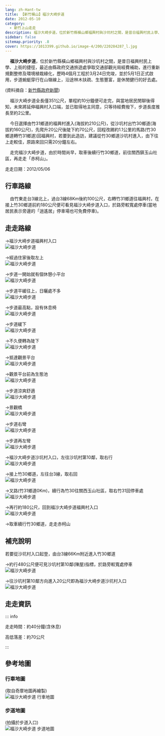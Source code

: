 ```yaml
---
lang: zh-Hant-tw
title: 【新竹橫山】福沙大崎步道
date: 2012-05-10
category: 
  - 新竹上山走走
description: 福沙大崎步道，位於新竹縣橫山鄉福興村與沙坑村之間，是昔日福興村民上學、上街的捷徑，最近由縣政府交通旅遊處爭取交通部觀光局經費補助，進行重新規劃整修及環境植栽綠化，歷時4個月工程於3月24日完竣，並於5月1日正式啟用，步道蜿蜓穿行在山嶺線上，沿途林木扶疏、生態豐富，是休閒健行的好去處。
sidebar: false
sitemap.priority: .8
cover: https://1013399.github.io/image-4/200/220284287_l.jpg
---
```


    **福沙大崎步道**，位於新竹縣橫山鄉福興村與沙坑村之間，是昔日福興村民上學、上街的捷徑，最近由縣政府交通旅遊處爭取交通部觀光局經費補助，進行重新規劃整修及環境植栽綠化，歷時4個月工程於3月24日完竣，並於5月1日正式啟用，步道蜿蜓穿行在山嶺線上，沿途林木扶疏、生態豐富，是休閒健行的好去處。

(資料摘自：[新竹縣政府新聞](http://www.hsinchu.gov.tw/modules/v6_mseeage/news/detail.asp?id=201204270006))  

<!-- more -->

    福沙大崎步道全長僅351公尺，單程約10分鐘便可走完，與當地居民閒聊後得知，未來將延伸福興村入口端，並已取得地主同意，只等待經費撥下，步道長度推長至約2公里。  

    今日選擇由竹31鄉道的福興村進入(海拔約210公尺)，從沙坑村出竹30鄉道(海拔約160公尺)，先爬升20公尺後陡下約70公尺，回程改踢約1.1公里的馬路(竹30鄉道轉竹31鄉道)回福興村，若要到此造訪，建議從竹30鄉道沙坑村進入，由下往上走較佳，原路來回只需20分鐘左右。  

    走完福沙大崎步道，由於時間尚早，取車後續行竹30鄉道，前往關西鎮玉山社區，再走走「赤柯山」。

走走日期：2012/05/06

## 行車路線
    由竹東走台3線北上，過台3線68Km後約100公尺，右轉竹31鄉道往福興村，在接上竹30鄉道前約180公尺便可看見福沙大崎步道入口，於路旁較寬處停車(當地居民表示旁邊的「逍遙居」停車場也可免費停車)。

## 走走路線
→福沙大崎步道福興村入口  
![福沙大崎步道](https://1013399.github.io/image-4/200/220284144_l.jpg)

→經過住家後取左上  
![福沙大崎步道](https://1013399.github.io/image-4/200/220284153_l.jpg)

→步道一開始就有個休憩小平台  
![福沙大崎步道](https://1013399.github.io/image-4/200/220284160_l.jpg)

→步道平緩往上，日曬處不多  
![福沙大崎步道](https://1013399.github.io/image-4/200/220284170_l.jpg)

→步道最高點，設有休息椅  
![福沙大崎步道](https://1013399.github.io/image-4/200/220284181_l.jpg)

→步道緩下  
![福沙大崎步道](https://1013399.github.io/image-4/200/220284190_l.jpg)

→不久便轉為陡下  
![福沙大崎步道](https://1013399.github.io/image-4/200/220284200_l.jpg)

→抵達觀景平台  
![福沙大崎步道](https://1013399.github.io/image-4/200/220284214_l.jpg)

→觀景平台前為生態池  
![福沙大崎步道](https://1013399.github.io/image-4/200/220284220_l.jpg)

→步道涼爽舒適  
![福沙大崎步道](https://1013399.github.io/image-4/200/220284270_l.jpg)

→景觀橋  
![福沙大崎步道](https://1013399.github.io/image-4/200/220284287_l.jpg)

→步道右彎  
![福沙大崎步道](https://1013399.github.io/image-4/200/220284298_l.jpg)

→步道再左彎  
![福沙大崎步道](https://1013399.github.io/image-4/200/220284305_l.jpg)

→福沙大崎步道沙坑村入口，左往沙坑村第10鄰，取右行  
![福沙大崎步道](https://1013399.github.io/image-4/200/220284313_l.jpg)

→接上竹30鄉道，左往台3線，取右回  
![福沙大崎步道](https://1013399.github.io/image-4/200/220284324_l.jpg)

→叉路(竹31鄉道0Km)，續行為竹30往關西玉山社區，取右竹31回停車處  
![福沙大崎步道](https://1013399.github.io/image-4/200/220284334_l.jpg)

→再行約180公尺，回到福沙大崎步道福興村入口  
![福沙大崎步道](https://1013399.github.io/image-4/200/220284344_l.jpg)

→取車續行竹30鄉道，走走赤柯山

## 補充說明
若要從沙坑村入口起登，由台3線66Km附近進入竹30鄉道  

→約行480公尺便可見沙坑村第10鄰(陳屋)指標，於路旁較寬處停車  
![福沙大崎步道](https://1013399.github.io/image-4/200/220284331_l.jpg)

→往沙坑村第10鄰方向進入20公尺即為福沙大崎步道沙坑村入口  
![福沙大崎步道](https://1013399.github.io/image-4/200/220284320_l.jpg)

## 走走資訊

::: info

走走時間：約40分鐘(含休息)

高低落差：約70公尺

:::

## 參考地圖

### 行車地圖
(取自奇摩地圖再繪製)  
![福沙大崎步道 行車地圖](https://1013399.github.io/image-4/200/220284441_l.jpg)

### 步道地圖
(拍攝於步道入口)  
![福沙大崎步道 步道地圖](https://1013399.github.io/image-4/200/220284370_l.jpg)